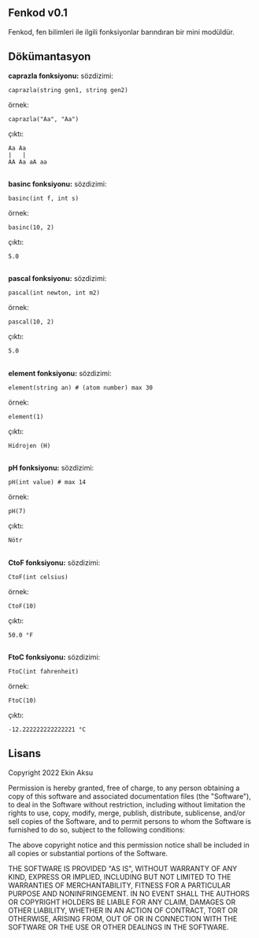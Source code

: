 ## Fenkod v0.1
Fenkod, fen bilimleri ile ilgili fonksiyonlar barındıran bir mini modüldür.

## Dökümantasyon
**caprazla fonksiyonu:**
sözdizimi:

    caprazla(string gen1, string gen2)
örnek:

    caprazla("Aa", "Aa")
çıktı:

    Aa Aa
    |   |
    AA Aa aA aa
##  
  **basinc fonksiyonu:**
sözdizimi:

    basinc(int f, int s)
örnek:

    basinc(10, 2)
çıktı:

    5.0

##  
  **pascal fonksiyonu:**
sözdizimi:

    pascal(int newton, int m2)
örnek:

    pascal(10, 2)
çıktı:

    5.0
##  
  **element fonksiyonu:**
sözdizimi:

    element(string an) # (atom number) max 30
örnek:

    element(1)
çıktı:

    Hidrojen (H)

##  
  **pH fonksiyonu:**
sözdizimi:

    pH(int value) # max 14
örnek:

    pH(7)
çıktı:

    Nötr
##  
  **CtoF fonksiyonu:**
sözdizimi:

    CtoF(int celsius)
örnek:

    CtoF(10)
çıktı:

    50.0 °F
##  
  **FtoC fonksiyonu:**
sözdizimi:

    FtoC(int fahrenheit)
örnek:

    FtoC(10)
çıktı:

    -12.222222222222221 °C

## Lisans
Copyright 2022 Ekin Aksu

Permission is hereby granted, free of charge, to any person obtaining a copy of this software and associated documentation files (the "Software"), to deal in the Software without restriction, including without limitation the rights to use, copy, modify, merge, publish, distribute, sublicense, and/or sell copies of the Software, and to permit persons to whom the Software is furnished to do so, subject to the following conditions:

The above copyright notice and this permission notice shall be included in all copies or substantial portions of the Software.

THE SOFTWARE IS PROVIDED "AS IS", WITHOUT WARRANTY OF ANY KIND, EXPRESS OR IMPLIED, INCLUDING BUT NOT LIMITED TO THE WARRANTIES OF MERCHANTABILITY, FITNESS FOR A PARTICULAR PURPOSE AND NONINFRINGEMENT. IN NO EVENT SHALL THE AUTHORS OR COPYRIGHT HOLDERS BE LIABLE FOR ANY CLAIM, DAMAGES OR OTHER LIABILITY, WHETHER IN AN ACTION OF CONTRACT, TORT OR OTHERWISE, ARISING FROM, OUT OF OR IN CONNECTION WITH THE SOFTWARE OR THE USE OR OTHER DEALINGS IN THE SOFTWARE.

